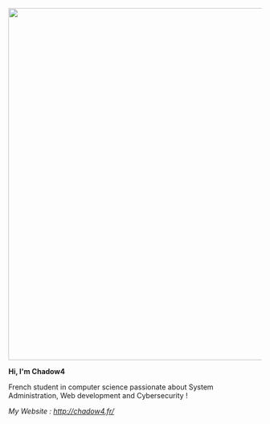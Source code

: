 <p align="center">
  <img width="700px" src="http://chadow4.fr/Efect.png">
</p>

**Hi, I'm Chadow4**

French student in computer science passionate about System Administration, Web development and Cybersecurity !

*My Website : http://chadow4.fr/*
